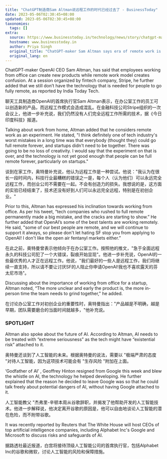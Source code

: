 ```yaml
---
title: "ChatGPT制造商Sam Altman说远程工作的时代已经过去了 - BusinessToday"
date: 2023-05-06T02:30:45+08:00
updated: 2023-05-06T02:30:45+08:00
taxonomies:
  tags: []
extra:
  source: https://www.businesstoday.in/technology/news/story/chatgpt-maker-sam-altman-says-era-of-remote-work-is-over-380090-2023-05-04
  hostname: www.businesstoday.in
  author: Priya Singh
  original_title: "ChatGPT-maker Sam Altman says era of remote work is over"
  original_lang: en
---
```


ChatGPT-maker OpenAI CEO Sam Altman, has said that employees working from office can create new products while remote work model creates confusion. At a session organized by fintech company, Stripe, he further added that we still don’t have the technology that is needed for people to go fully remote, as reported by India Today Tech.  

聊天工具制造商OpenAI的首席执行官Sam Altman表示，在办公室工作的员工可以创造新的产品，而远程工作模式会造成混乱。在金融科技公司Stripe组织的一次会议上，他进一步补充说，我们仍然没有人们完全远程工作所需的技术，据《今日印度科技》报道。

Talking about work from home, Altman added that he considers remote work as an experiment. He stated, "I think definitely one of tech industry's worst mistakes in a long time was that everybody (thought they) could go full remote forever, and startups didn't need to be together. There was going to be no loss of creativity. I would say that the experiment on that is over, and the technology is not yet good enough that people can be full remote forever, particularly on startups."  

谈到在家工作，奥特曼补充说，他认为远程工作是一种尝试。他说："我认为在很长一段时间内，科技行业最糟糕的错误之一是，每个人（认为他们）可以永远完全远程工作，而创业公司不需要在一起。不会有创造力的损失。我想说的是，这方面的实验已经结束了，技术还没有好到人们可以永远完全远程，特别是在初创企业。"

Prior to this, Altman has expressed his inclination towards working from office. As per his tweet, “tech companies who rushed to full remote permanently made a big mistake, and the cracks are starting to show.” He further added that OpenAI’s some of the best talents are working remotely. He said, "some of our best people are remote, and we will continue to support it always, so please don't let hating SF stop you from applying to OpenAI! I don't like the open air fentanyl markets either.”  

在此之前，奥特曼曾表示他倾向于在办公室工作。按照他的推文，"急于全面远程永久的科技公司犯了一个大错误，裂痕开始显现"。他进一步补充说，OpenAI的一些最优秀的人才正在远程工作。他说，"我们最好的一些人是远程工作，我们将继续一直支持，所以请不要让讨厌SF的人阻止你申请OpenAI!我也不喜欢露天的芬太尼市场"。

Discussing about the importance of working from office for a startup, Altman noted, “The more unclear and early the product is, the more in-person time the team needs to grind together," he added.  

在讨论办公室工作对初创企业的重要性时，奥特曼指出："产品越是不明确，越是早期，团队需要磨合的当面时间就越多，"他补充说。

### SPOTLIGHT

Altman also spoke about the future of AI. According to Altman, AI needs to be treated with “extreme seriousness” as the tech might have “existential risk” attached to it.     

奥特曼还谈到了人工智能的未来。根据奥特曼的说法，需要以 "极端严肃的态度 "对待人工智能，因为这项技术可能会有 "生存风险 "附加在上面。

‘Godfather of AI’ , Geoffrey Hinton resigned from Google this week and blew the whistle on AI, the technology he helped developing. He further explained that the reason he decided to leave Google was so that he could talk freely about potential dangers of AI, without having Google attached to it.  

人工智能教父 "杰弗里-辛顿本周从谷歌辞职，并揭发了他帮助开发的人工智能技术。他进一步解释说，他决定离开谷歌的原因是，他可以自由地谈论人工智能的潜在危险，而不附带谷歌。

It was recently reported by Reuters that The White House will host CEOs of top artificial intelligence companies, including Alphabet Inc's Google and Microsoft to discuss risks and safeguards of AI.  

据路透社最近报道，白宫将接待顶级人工智能公司的首席执行官，包括Alphabet Inc的谷歌和微软，讨论人工智能的风险和保障措施。

